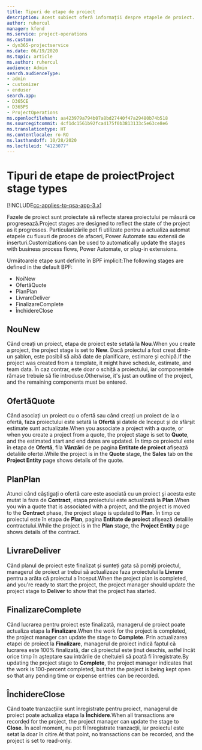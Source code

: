 ```yaml
---
title: Tipuri de etape de proiect
description: Acest subiect oferă informații despre etapele de proiect.
author: ruhercul
manager: kfend
ms.service: project-operations
ms.custom:
- dyn365-projectservice
ms.date: 06/19/2020
ms.topic: article
ms.author: ruhercul
audience: Admin
search.audienceType:
- admin
- customizer
- enduser
search.app:
- D365CE
- D365PS
- ProjectOperations
ms.openlocfilehash: aa423979a794b07a8bd27440f47a29480b74b518
ms.sourcegitcommit: 4cf1dc1561b92fca4175f0b3813133c5e63ce8e6
ms.translationtype: HT
ms.contentlocale: ro-RO
ms.lasthandoff: 10/28/2020
ms.locfileid: "4123077"
---
```

# <a name="project-stage-types"></a><span data-ttu-id="0f066-103">Tipuri de etape de proiect</span><span class="sxs-lookup"><span data-stu-id="0f066-103">Project stage types</span></span> 

[!INCLUDE[cc-applies-to-psa-app-3.x](../includes/cc-applies-to-psa-app-3x.md)]

<span data-ttu-id="0f066-104">Fazele de proiect sunt proiectate să reflecte starea proiectului pe măsură ce progresează.</span><span class="sxs-lookup"><span data-stu-id="0f066-104">Project stages are designed to reflect the state of the project as it progresses.</span></span> <span data-ttu-id="0f066-105">Particularizările pot fi utilizate pentru a actualiza automat etapele cu fluxuri de proces de afaceri, Power Automate sau extensii de inserturi.</span><span class="sxs-lookup"><span data-stu-id="0f066-105">Customizations can be used to automatically update the stages with business process flows, Power Automate, or plug-in extensions.</span></span>

<span data-ttu-id="0f066-106">Următoarele etape sunt definite în BPF implicit:</span><span class="sxs-lookup"><span data-stu-id="0f066-106">The following stages are defined in the default BPF:</span></span>

- <span data-ttu-id="0f066-107">Noi</span><span class="sxs-lookup"><span data-stu-id="0f066-107">New</span></span>
- <span data-ttu-id="0f066-108">Ofertă</span><span class="sxs-lookup"><span data-stu-id="0f066-108">Quote</span></span>
- <span data-ttu-id="0f066-109">Plan</span><span class="sxs-lookup"><span data-stu-id="0f066-109">Plan</span></span>
- <span data-ttu-id="0f066-110">Livrare</span><span class="sxs-lookup"><span data-stu-id="0f066-110">Deliver</span></span>
- <span data-ttu-id="0f066-111">Finalizare</span><span class="sxs-lookup"><span data-stu-id="0f066-111">Complete</span></span>
- <span data-ttu-id="0f066-112">Închidere</span><span class="sxs-lookup"><span data-stu-id="0f066-112">Close</span></span> 

## <a name="new"></a><span data-ttu-id="0f066-113">Nou</span><span class="sxs-lookup"><span data-stu-id="0f066-113">New</span></span>

<span data-ttu-id="0f066-114">Când creați un proiect, etapa de proiect este setată la **Nou**.</span><span class="sxs-lookup"><span data-stu-id="0f066-114">When you create a project, the project stage is set to **New**.</span></span> <span data-ttu-id="0f066-115">Dacă proiectul a fost creat dintr-un șablon, este posibil să aibă date de planificare, estimare și echipă.</span><span class="sxs-lookup"><span data-stu-id="0f066-115">If the project was created from a template, it might have schedule, estimate, and team data.</span></span> <span data-ttu-id="0f066-116">În caz contrar, este doar o schiță a proiectului, iar componentele rămase trebuie să fie introduse.</span><span class="sxs-lookup"><span data-stu-id="0f066-116">Otherwise, it's just an outline of the project, and the remaining components must be entered.</span></span>

## <a name="quote"></a><span data-ttu-id="0f066-117">Ofertă</span><span class="sxs-lookup"><span data-stu-id="0f066-117">Quote</span></span>

<span data-ttu-id="0f066-118">Când asociați un proiect cu o ofertă sau când creați un proiect de la o ofertă, faza proiectului este setată la **Ofertă** și datele de început și de sfârșit estimate sunt actualizate.</span><span class="sxs-lookup"><span data-stu-id="0f066-118">When you associate a project with a quote, or when you create a project from a quote, the project stage is set to **Quote**, and the estimated start and end dates are updated.</span></span> <span data-ttu-id="0f066-119">În timp ce proiectul este în etapa de **Ofertă**, fila **Vânzări** de pe pagina **Entitate de proiect** afișează detaliile ofertei.</span><span class="sxs-lookup"><span data-stu-id="0f066-119">While the project is in the **Quote** stage, the **Sales** tab on the **Project Entity** page shows details of the quote.</span></span>

## <a name="plan"></a><span data-ttu-id="0f066-120">Plan</span><span class="sxs-lookup"><span data-stu-id="0f066-120">Plan</span></span>

<span data-ttu-id="0f066-121">Atunci când câștigați o ofertă care este asociată cu un proiect și acesta este mutat la faza de **Contract**, etapa proiectului este actualizată la **Plan**.</span><span class="sxs-lookup"><span data-stu-id="0f066-121">When you win a quote that is associated with a project, and the project is moved to the **Contract** phase, the project stage is updated to **Plan**.</span></span> <span data-ttu-id="0f066-122">În timp ce proiectul este în etapa de **Plan**, pagina **Entitate de proiect** afișează detaliile contractului.</span><span class="sxs-lookup"><span data-stu-id="0f066-122">While the project is in the **Plan** stage, the **Project Entity** page shows details of the contract.</span></span>

## <a name="deliver"></a><span data-ttu-id="0f066-123">Livrare</span><span class="sxs-lookup"><span data-stu-id="0f066-123">Deliver</span></span>

<span data-ttu-id="0f066-124">Când planul de proiect este finalizat și sunteți gata să porniți proiectul, managerul de proiect ar trebui să actualizeze faza proiectului la **Livrare** pentru a arăta că proiectul a început.</span><span class="sxs-lookup"><span data-stu-id="0f066-124">When the project plan is completed, and you're ready to start the project, the project manager should update the project stage to **Deliver** to show that the project has started.</span></span>

## <a name="complete"></a><span data-ttu-id="0f066-125">Finalizare</span><span class="sxs-lookup"><span data-stu-id="0f066-125">Complete</span></span> 

<span data-ttu-id="0f066-126">Când lucrarea pentru proiect este finalizată, managerul de proiect poate actualiza etapa la **Finalizare**.</span><span class="sxs-lookup"><span data-stu-id="0f066-126">When the work for the project is completed, the project manager can update the stage to **Complete**.</span></span> <span data-ttu-id="0f066-127">Prin actualizarea etapei de proiect la **Finalizare**, managerul de proiect indică faptul că lucrarea este 100% finalizată, dar că proiectul este ținut deschis, astfel încât orice timp în așteptare sau intrările de cheltuieli să poată fi înregistrate.</span><span class="sxs-lookup"><span data-stu-id="0f066-127">By updating the project stage to **Complete**, the project manager indicates that the work is 100-percent completed, but that the project is being kept open so that any pending time or expense entries can be recorded.</span></span>

## <a name="close"></a><span data-ttu-id="0f066-128">Închidere</span><span class="sxs-lookup"><span data-stu-id="0f066-128">Close</span></span>

<span data-ttu-id="0f066-129">Când toate tranzacțiile sunt înregistrate pentru proiect, managerul de proiect poate actualiza etapa la **Închidere**.</span><span class="sxs-lookup"><span data-stu-id="0f066-129">When all transactions are recorded for the project, the project manager can update the stage to **Close**.</span></span> <span data-ttu-id="0f066-130">În acel moment, nu pot fi înregistrate tranzacții, iar proiectul este setat la doar în citire.</span><span class="sxs-lookup"><span data-stu-id="0f066-130">At that point, no transactions can be recorded, and the project is set to read-only.</span></span>
